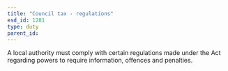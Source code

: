 ```yaml
---
title: "Council tax - regulations"
esd_id: 1281
type: duty
parent_id:  
---
```


A local authority must comply with certain regulations made under the Act regarding powers to require information, offences and penalties.

